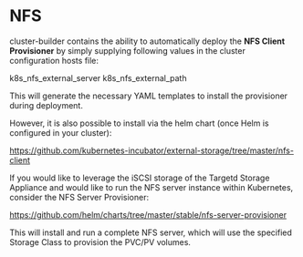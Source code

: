 NFS
===

cluster-builder contains the ability to automatically deploy the __NFS Client Provisioner__ by simply supplying following values in the cluster configuration hosts file:

k8s_nfs_external_server
k8s_nfs_external_path

This will generate the necessary YAML templates to install the provisioner during deployment.

However, it is also possible to install via the helm chart (once Helm is configured in your cluster):

https://github.com/kubernetes-incubator/external-storage/tree/master/nfs-client

If you would like to leverage the iSCSI storage of the Targetd Storage Appliance and would like to run the NFS server instance within Kubernetes, consider the NFS Server Provisioner:

https://github.com/helm/charts/tree/master/stable/nfs-server-provisioner

This will install and run a complete NFS server, which will use the specified Storage Class to provision the PVC/PV volumes.
